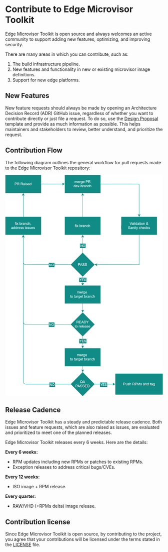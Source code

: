 # Contribute to Edge Microvisor Toolkit

Edge Microvisor Toolkit is open source and always welcomes an active
community to support adding new features, optimizing, and improving security.

There are many areas in which you can contribute, such as:

1. The build infrastructure pipeline.
2. New features and functionality in new or existing microvisor image definitions.
3. Support for new edge platforms.

## New Features

New feature requests should always be made by opening an Architecture Decision Record (ADR)
GitHub issue, regardless of whether you want to contribute directly or just file a request.
To do so, use the [Design Proposal](/design-proposals/design-propsal-template.md) template
and provide as much information as possible. This helps maintainers and stakeholders to
review, better understand, and prioritize the request.

## Contribution Flow

The following diagram outlines the general workflow for pull requests made
to the Edge Microvisor Toolkit repository:

![Contribution Flow](assets/emt-contribution-flow.drawio.svg)

## Release Cadence

Edge Microvisor Toolkit has a steady and predictable release cadence. Both issues and
feature requests, which are also raised as issues, are evaluated and prioritized to meet one
of the planned releases.

Edge Microvisor Toolkit releases every 6 weeks. Here are the details:

**Every 6 weeks:**

- RPM updates including new RPMs or patches to existing RPMs.
- Exception releases to address critical bugs/CVEs.

**Every 12 weeks:**

- ISO image + RPM release.

**Every quarter:**

- RAW/VHD (+RPMs delta) image release.

## Contribution license

Since Edge Microvisor Toolkit is open source, by contributing to the project, you agree that
your contributions will be licensed under the terms stated in the
[LICENSE](../../LICENSE) file.
